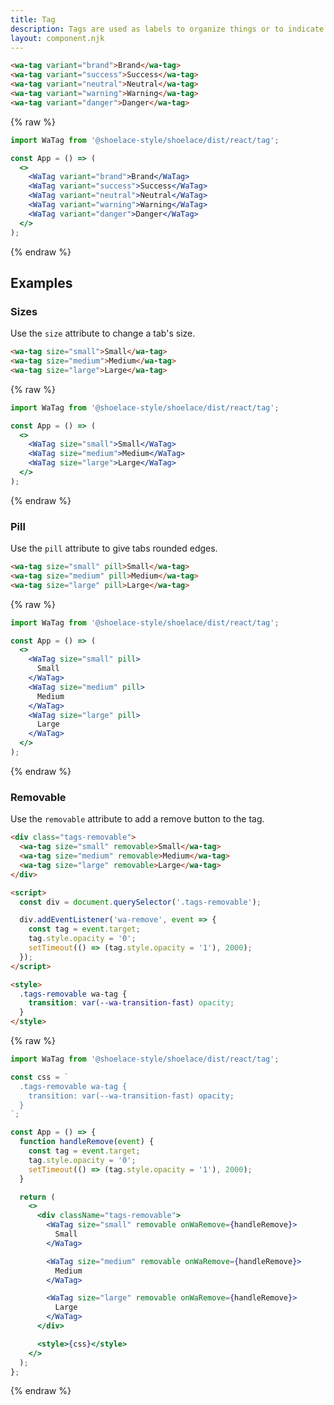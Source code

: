 ```yaml
---
title: Tag
description: Tags are used as labels to organize things or to indicate a selection.
layout: component.njk
---
```


```html {.example}
<wa-tag variant="brand">Brand</wa-tag>
<wa-tag variant="success">Success</wa-tag>
<wa-tag variant="neutral">Neutral</wa-tag>
<wa-tag variant="warning">Warning</wa-tag>
<wa-tag variant="danger">Danger</wa-tag>
```

{% raw %}
```jsx {.react}
import WaTag from '@shoelace-style/shoelace/dist/react/tag';

const App = () => (
  <>
    <WaTag variant="brand">Brand</WaTag>
    <WaTag variant="success">Success</WaTag>
    <WaTag variant="neutral">Neutral</WaTag>
    <WaTag variant="warning">Warning</WaTag>
    <WaTag variant="danger">Danger</WaTag>
  </>
);
```
{% endraw %}

## Examples

### Sizes

Use the `size` attribute to change a tab's size.

```html {.example}
<wa-tag size="small">Small</wa-tag>
<wa-tag size="medium">Medium</wa-tag>
<wa-tag size="large">Large</wa-tag>
```

{% raw %}
```jsx {.react}
import WaTag from '@shoelace-style/shoelace/dist/react/tag';

const App = () => (
  <>
    <WaTag size="small">Small</WaTag>
    <WaTag size="medium">Medium</WaTag>
    <WaTag size="large">Large</WaTag>
  </>
);
```
{% endraw %}

### Pill

Use the `pill` attribute to give tabs rounded edges.

```html {.example}
<wa-tag size="small" pill>Small</wa-tag>
<wa-tag size="medium" pill>Medium</wa-tag>
<wa-tag size="large" pill>Large</wa-tag>
```

{% raw %}
```jsx {.react}
import WaTag from '@shoelace-style/shoelace/dist/react/tag';

const App = () => (
  <>
    <WaTag size="small" pill>
      Small
    </WaTag>
    <WaTag size="medium" pill>
      Medium
    </WaTag>
    <WaTag size="large" pill>
      Large
    </WaTag>
  </>
);
```
{% endraw %}

### Removable

Use the `removable` attribute to add a remove button to the tag.

```html {.example}
<div class="tags-removable">
  <wa-tag size="small" removable>Small</wa-tag>
  <wa-tag size="medium" removable>Medium</wa-tag>
  <wa-tag size="large" removable>Large</wa-tag>
</div>

<script>
  const div = document.querySelector('.tags-removable');

  div.addEventListener('wa-remove', event => {
    const tag = event.target;
    tag.style.opacity = '0';
    setTimeout(() => (tag.style.opacity = '1'), 2000);
  });
</script>

<style>
  .tags-removable wa-tag {
    transition: var(--wa-transition-fast) opacity;
  }
</style>
```

{% raw %}
```jsx {.react}
import WaTag from '@shoelace-style/shoelace/dist/react/tag';

const css = `
  .tags-removable wa-tag {
    transition: var(--wa-transition-fast) opacity;
  }
`;

const App = () => {
  function handleRemove(event) {
    const tag = event.target;
    tag.style.opacity = '0';
    setTimeout(() => (tag.style.opacity = '1'), 2000);
  }

  return (
    <>
      <div className="tags-removable">
        <WaTag size="small" removable onWaRemove={handleRemove}>
          Small
        </WaTag>

        <WaTag size="medium" removable onWaRemove={handleRemove}>
          Medium
        </WaTag>

        <WaTag size="large" removable onWaRemove={handleRemove}>
          Large
        </WaTag>
      </div>

      <style>{css}</style>
    </>
  );
};
```
{% endraw %}
